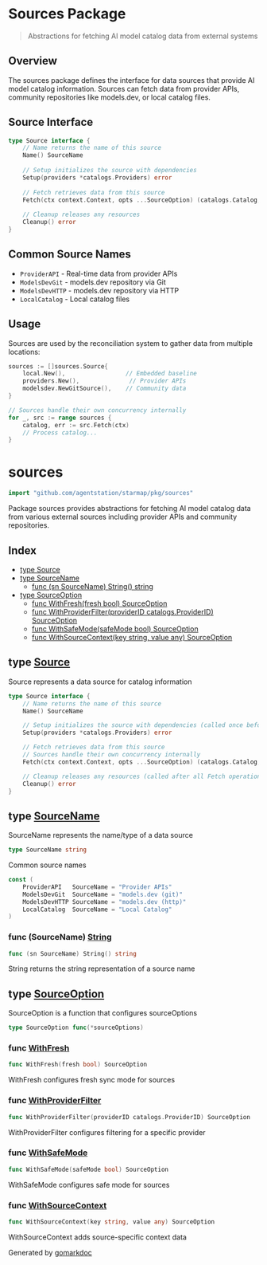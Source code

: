 # Sources Package

> Abstractions for fetching AI model catalog data from external systems

## Overview

The sources package defines the interface for data sources that provide AI model catalog information. Sources can fetch data from provider APIs, community repositories like models.dev, or local catalog files.

## Source Interface

```go
type Source interface {
    // Name returns the name of this source
    Name() SourceName
    
    // Setup initializes the source with dependencies
    Setup(providers *catalogs.Providers) error
    
    // Fetch retrieves data from this source
    Fetch(ctx context.Context, opts ...SourceOption) (catalogs.Catalog, error)
    
    // Cleanup releases any resources
    Cleanup() error
}
```

## Common Source Names

- `ProviderAPI` - Real-time data from provider APIs
- `ModelsDevGit` - models.dev repository via Git
- `ModelsDevHTTP` - models.dev repository via HTTP
- `LocalCatalog` - Local catalog files

## Usage

Sources are used by the reconciliation system to gather data from multiple locations:

```go
sources := []sources.Source{
    local.New(),                 // Embedded baseline
    providers.New(),              // Provider APIs  
    modelsdev.NewGitSource(),    // Community data
}

// Sources handle their own concurrency internally
for _, src := range sources {
    catalog, err := src.Fetch(ctx)
    // Process catalog...
}
```

<!-- gomarkdoc:embed:start -->

<!-- Code generated by gomarkdoc. DO NOT EDIT -->

# sources

```go
import "github.com/agentstation/starmap/pkg/sources"
```

Package sources provides abstractions for fetching AI model catalog data from various external sources including provider APIs and community repositories.

## Index

- [type Source](<#Source>)
- [type SourceName](<#SourceName>)
  - [func \(sn SourceName\) String\(\) string](<#SourceName.String>)
- [type SourceOption](<#SourceOption>)
  - [func WithFresh\(fresh bool\) SourceOption](<#WithFresh>)
  - [func WithProviderFilter\(providerID catalogs.ProviderID\) SourceOption](<#WithProviderFilter>)
  - [func WithSafeMode\(safeMode bool\) SourceOption](<#WithSafeMode>)
  - [func WithSourceContext\(key string, value any\) SourceOption](<#WithSourceContext>)


<a name="Source"></a>
## type [Source](<https://github.com/agentstation/starmap/blob/master/pkg/sources/source.go#L26-L39>)

Source represents a data source for catalog information

```go
type Source interface {
    // Name returns the name of this source
    Name() SourceName

    // Setup initializes the source with dependencies (called once before Fetch)
    Setup(providers *catalogs.Providers) error

    // Fetch retrieves data from this source
    // Sources handle their own concurrency internally
    Fetch(ctx context.Context, opts ...SourceOption) (catalogs.Catalog, error)

    // Cleanup releases any resources (called after all Fetch operations)
    Cleanup() error
}
```

<a name="SourceName"></a>
## type [SourceName](<https://github.com/agentstation/starmap/blob/master/pkg/sources/source.go#L10>)

SourceName represents the name/type of a data source

```go
type SourceName string
```

<a name="ProviderAPI"></a>Common source names

```go
const (
    ProviderAPI   SourceName = "Provider APIs"
    ModelsDevGit  SourceName = "models.dev (git)"
    ModelsDevHTTP SourceName = "models.dev (http)"
    LocalCatalog  SourceName = "Local Catalog"
)
```

<a name="SourceName.String"></a>
### func \(SourceName\) [String](<https://github.com/agentstation/starmap/blob/master/pkg/sources/source.go#L13>)

```go
func (sn SourceName) String() string
```

String returns the string representation of a source name

<a name="SourceOption"></a>
## type [SourceOption](<https://github.com/agentstation/starmap/blob/master/pkg/sources/options.go#L29>)

SourceOption is a function that configures sourceOptions

```go
type SourceOption func(*sourceOptions)
```

<a name="WithFresh"></a>
### func [WithFresh](<https://github.com/agentstation/starmap/blob/master/pkg/sources/options.go#L39>)

```go
func WithFresh(fresh bool) SourceOption
```

WithFresh configures fresh sync mode for sources

<a name="WithProviderFilter"></a>
### func [WithProviderFilter](<https://github.com/agentstation/starmap/blob/master/pkg/sources/options.go#L32>)

```go
func WithProviderFilter(providerID catalogs.ProviderID) SourceOption
```

WithProviderFilter configures filtering for a specific provider

<a name="WithSafeMode"></a>
### func [WithSafeMode](<https://github.com/agentstation/starmap/blob/master/pkg/sources/options.go#L46>)

```go
func WithSafeMode(safeMode bool) SourceOption
```

WithSafeMode configures safe mode for sources

<a name="WithSourceContext"></a>
### func [WithSourceContext](<https://github.com/agentstation/starmap/blob/master/pkg/sources/options.go#L53>)

```go
func WithSourceContext(key string, value any) SourceOption
```

WithSourceContext adds source\-specific context data

Generated by [gomarkdoc](<https://github.com/princjef/gomarkdoc>)


<!-- gomarkdoc:embed:end -->
